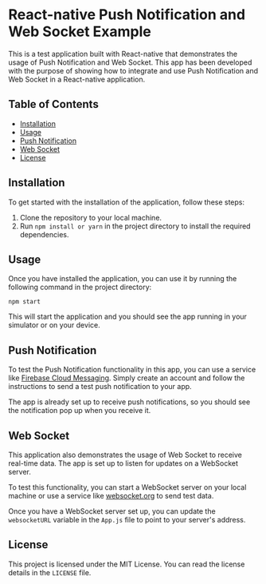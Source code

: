 <h1>React-native Push Notification and Web Socket Example</h1>

<p>This is a test application built with React-native that demonstrates the usage of Push Notification and Web Socket. This app has been developed with the purpose of showing how to integrate and use Push Notification and Web Socket in a React-native application.</p>

<h2>Table of Contents</h2>
<ul>
  <li><a href="#installation">Installation</a></li>
  <li><a href="#usage">Usage</a></li>
  <li><a href="#push-notification">Push Notification</a></li>
  <li><a href="#web-socket">Web Socket</a></li>
  <li><a href="#license">License</a></li>
</ul>

<h2 id="installation">Installation</h2>

<p>To get started with the installation of the application, follow these steps:</p>

<ol>
  <li>Clone the repository to your local machine.</li>
  <li>Run <code>npm install or yarn</code> in the project directory to install the required dependencies.</li>
</ol>

<h2 id="usage">Usage</h2>

<p>Once you have installed the application, you can use it by running the following command in the project directory:</p>

<pre><code>npm start</code></pre> 

<p>This will start the application and you should see the app running in your simulator or on your device.</p>

<h2 id="push-notification">Push Notification</h2>

<p>To test the Push Notification functionality in this app, you can use a service like <a href="https://expo.io/notifications">Firebase Cloud Messaging</a>. Simply create an account and follow the instructions to send a test push notification to your app.</p>

<p>The app is already set up to receive push notifications, so you should see the notification pop up when you receive it.</p>

<h2 id="web-socket">Web Socket</h2>

<p>This application also demonstrates the usage of Web Socket to receive real-time data. The app is set up to listen for updates on a WebSocket server.</p>

<p>To test this functionality, you can start a WebSocket server on your local machine or use a service like <a href="https://www.websocket.org/echo.html">websocket.org</a> to send test data.</p>

<p>Once you have a WebSocket server set up, you can update the <code>websocketURL</code> variable in the <code>App.js</code> file to point to your server's address.</p>

<h2 id="license">License</h2>

<p>This project is licensed under the MIT License. You can read the license details in the <code>LICENSE</code> file.</p>
